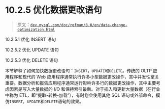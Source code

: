 # 10.2.5 优化数据更改语句

> 原文：[`dev.mysql.com/doc/refman/8.0/en/data-change-optimization.html`](https://dev.mysql.com/doc/refman/8.0/en/data-change-optimization.html)

10.2.5.1 优化 INSERT 语句

10.2.5.2 优化 UPDATE 语句

10.2.5.3 优化 DELETE 语句

本节解释了如何加快数据更改语句：`INSERT`，`UPDATE`和`DELETE`。传统的 OLTP 应用程序和现代的 Web 应用程序通常执行许多小型数据更改操作，其中并发性至关重要。数据分析和报告应用程序通常运行影响许多行的数据更改操作，其中主要考虑因素是写入大量数据的 I/O 和保持索引最新。对于插入和更新大量数据（在行业中称为 ETL，即“提取-转换-加载”），有时您会使用其他 SQL 语句或外部命令，模仿`INSERT`，`UPDATE`和`DELETE`语句的效果。

